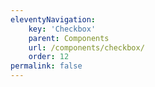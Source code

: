 ```yaml
---
eleventyNavigation:
    key: 'Checkbox'
    parent: Components
    url: /components/checkbox/
    order: 12
permalink: false
---
```


